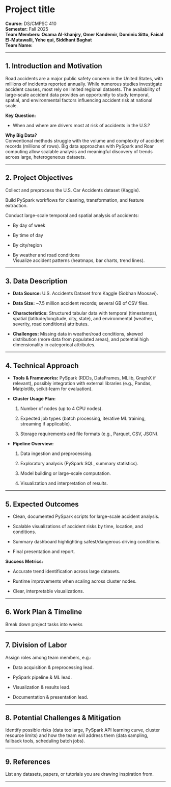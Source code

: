 # **Project title**

**Course:** DS/CMPSC 410  
**Semester:** Fall 2025  
**Team Members: Osama Al-khanjry, Omer Kandemir, Dominic Sitto, Faisal El-Mutawalli, Yehe qui, Siddhant Baghat**  
**Team Name:** 

---

## **1\. Introduction and Motivation**

Road accidents are a major public safety concern in the United States, with millions of incidents reported annually. While numerous studies investigate accident causes, most rely on limited regional datasets. The availability of large-scale accident data provides an opportunity to study temporal, spatial, and environmental factors influencing accident risk at national scale.

**Key Question:**

* When and where are drivers most at risk of accidents in the U.S.?

**Why Big Data?**  
 Conventional methods struggle with the volume and complexity of accident records (millions of rows). Big data approaches with PySpark and Roar computing allow scalable analysis and meaningful discovery of trends across large, heterogeneous datasets.

---

## **2\. Project Objectives**

Collect and preprocess the U.S. Car Accidents dataset (Kaggle).

Build PySpark workflows for cleaning, transformation, and feature extraction.

Conduct large-scale temporal and spatial analysis of accidents:

* By day of week

* By time of day

* By city/region

* By weather and road conditions  
  Visualize accident patterns (heatmaps, bar charts, trend lines).

---

## **3\. Data Description**

* **Data Source:** U.S. Accidents Dataset from Kaggle (Sobhan Moosavi).

* **Data Size:** \~7.5 million accident records; several GB of CSV files.

* **Characteristics:** Structured tabular data with temporal (timestamps), spatial (latitude/longitude, city, state), and environmental (weather, severity, road conditions) attributes.

* **Challenges:** Missing data in weather/road conditions, skewed distribution (more data from populated areas), and potential high dimensionality in categorical attributes.

---

## **4\. Technical Approach**

* **Tools & Frameworks:** PySpark (RDDs, DataFrames, MLlib, GraphX if relevant), possibly integration with external libraries (e.g., Pandas, Matplotlib, scikit-learn for evaluation).

* **Cluster Usage Plan:**

  1. Number of nodes (up to 4 CPU nodes).

  2. Expected job types (batch processing, iterative ML training, streaming if applicable).

  3. Storage requirements and file formats (e.g., Parquet, CSV, JSON).

* **Pipeline Overview:**

  1. Data ingestion and preprocessing.

  2. Exploratory analysis (PySpark SQL, summary statistics).

  3. Model building or large-scale computation.

  4. Visualization and interpretation of results.

---

## 

## **5\. Expected Outcomes**

* Clean, documented PySpark scripts for large-scale accident analysis.

* Scalable visualizations of accident risks by time, location, and conditions.

* Summary dashboard highlighting safest/dangerous driving conditions.

* Final presentation and report.

**Success Metrics:**

* Accurate trend identification across large datasets.

* Runtime improvements when scaling across cluster nodes.

* Clear, interpretable visualizations.

---

## **6\. Work Plan & Timeline**

Break down project tasks into weeks

---

## **7\. Division of Labor**

Assign roles among team members, e.g.:

* Data acquisition & preprocessing lead.

* PySpark pipeline & ML lead.

* Visualization & results lead.

* Documentation & presentation lead.

---

## **8\. Potential Challenges & Mitigation**

Identify possible risks (data too large, PySpark API learning curve, cluster resource limits) and how the team will address them (data sampling, fallback tools, scheduling batch jobs).

---

## **9\. References**

List any datasets, papers, or tutorials you are drawing inspiration from.

---

